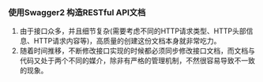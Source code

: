 ### 使用Swagger2 构造RESTful API文档
1. 由于接口众多，并且细节复杂(需要考虑不同的HTTP请求类型、HTTP头部信息、HTTP请求内容等)，高质量的创建这份文档本身就非常吃力。
2. 随着时间推移，不断修改接口实现的时候都必须同步修改接口文档，而文档与代码又处于两个不同的媒介，除非有严格的管理机制，不然很容易导致不一致的现象。   
